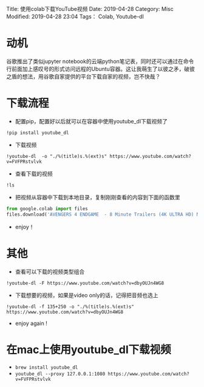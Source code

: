 Title: 使用colab下载YouTube视频
Date: 2019-04-28
Category: Misc
Modified: 2019-04-28 23:04
Tags： Colab, Youtube-dl

# 动机
谷歌推出了类似jupyter notebook的云端python笔记表，同时还可以通过在命令行前面加上感叹号的形式访问远程的Ubuntu容器。这让我萌生了以彼之矛，破彼之盾的想法，用谷歌自家提供的平台下载自家的视频，岂不快哉？

# 下载流程
* 配置pip，配置好以后就可以在容器中使用youtube_dl下载视频了
```
!pip install youtube_dl
```

* 下载视频
```
!youtube-dl  -o "./%(title)s.%(ext)s" https://www.youtube.com/watch?v=FVFPRstvlvk
```

* 查看下载的视频
```
!ls
```

* 把视频从容器中下载到本地目录，复制刚刚查看的内容到下面的函数里
```python
from google.colab import files
files.download('AVENGERS 4 ENDGAME  - 8 Minute Trailers (4K ULTRA HD) NEW 2019.webm') 
```

* enjoy！

# 其他
* 查看可以下载的视频类型组合
```
!youtube-dl -F https://www.youtube.com/watch?v=dbyOUJn4WG8
```

* 下载想要的视频，如果是video only的话，记得把音频也选上
```
!youtube-dl -f 135+250 -o "./%(title)s.%(ext)s" https://www.youtube.com/watch?v=dbyOUJn4WG8
```

* enjoy again !

# 在mac上使用youtube_dl下载视频
* `brew install youtube_dl`
* `youtube_dl --proxy 127.0.0.1:1080 https://www.youtube.com/watch?v=FVFPRstvlvk`